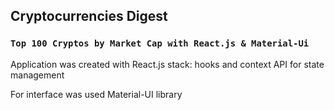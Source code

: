 

## Cryptocurrencies Digest
### `Top 100 Cryptos by Market Cap with React.js & Material-Ui`

Application was created with React.js stack:
hooks and context API for state management  

For interface was used Material-UI library



